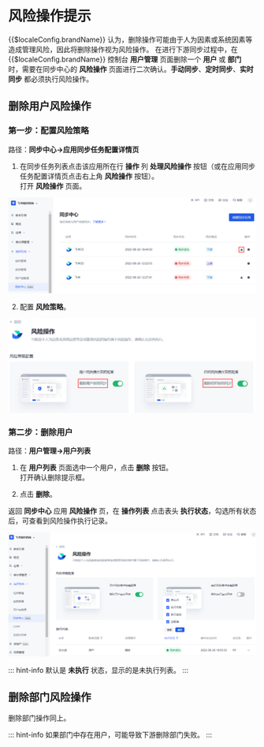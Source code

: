 # 风险操作提示

<LastUpdated/>

{{$localeConfig.brandName}} 认为，删除操作可能由于人为因素或系统因素等造成管理风险，因此将删除操作视为风险操作。
在进行下游同步过程中，在 {{$localeConfig.brandName}} 控制台 **用户管理** 页面删除一个 **用户** 或 **部门** 时，需要在同步中心的 **风险操作** 页面进行二次确认。**手动同步**、**定时同步**、**实时同步** 都必须执行风险操作。

## 删除用户风险操作

### 第一步：配置风险策略

路径：**同步中心->应用同步任务配置详情页**

1. 在同步任务列表点击该应用所在行 **操作** 列 **处理风险操作** 按钮（或在应用同步任务配置详情页点击右上角 **风险操作** 按钮）。</br>打开 **风险操作** 页面。

![](./images/performManualActions-1.png)

2. 配置 **风险策略**。

![](./images/risk-policy.png)

### 第二步：删除用户

路径：**用户管理->用户列表**

1. 在 **用户列表** 页面选中一个用户，点击 **删除** 按钮。</br>打开确认删除提示框。

2. 点击 **删除**。

返回 **同步中心** 应用 **风险操作** 页，在 **操作列表** 点击表头 **执行状态**，勾选所有状态后，可查看到风险操作执行记录。

![](./images/risk-operation-record.png)

::: hint-info
默认是 **未执行** 状态，显示的是未执行列表。
:::

## 删除部门风险操作

删除部门操作同上。

::: hint-info
如果部门中存在用户，可能导致下游删除部门失败。
:::